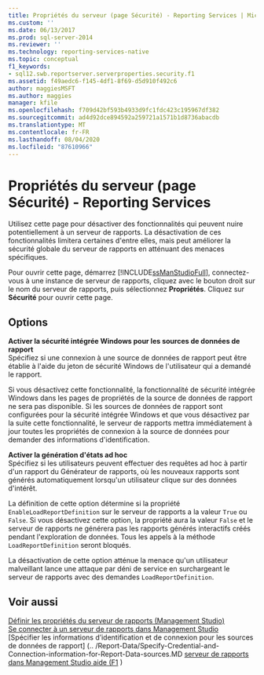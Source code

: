 ```yaml
---
title: Propriétés du serveur (page Sécurité) - Reporting Services | Microsoft Docs
ms.custom: ''
ms.date: 06/13/2017
ms.prod: sql-server-2014
ms.reviewer: ''
ms.technology: reporting-services-native
ms.topic: conceptual
f1_keywords:
- sql12.swb.reportserver.serverproperties.security.f1
ms.assetid: f49aedc6-f145-4df1-8f69-d5d910f492c6
author: maggiesMSFT
ms.author: maggies
manager: kfile
ms.openlocfilehash: f709d42bf593b4933d9fc1fdc423c195967df382
ms.sourcegitcommit: ad4d92dce894592a259721a1571b1d8736abacdb
ms.translationtype: MT
ms.contentlocale: fr-FR
ms.lasthandoff: 08/04/2020
ms.locfileid: "87610966"
---
```

# <a name="server-properties-security-page---reporting-services"></a>Propriétés du serveur (page Sécurité) - Reporting Services
  Utilisez cette page pour désactiver des fonctionnalités qui peuvent nuire potentiellement à un serveur de rapports. La désactivation de ces fonctionnalités limitera certaines d'entre elles, mais peut améliorer la sécurité globale du serveur de rapports en atténuant des menaces spécifiques.  
  
 Pour ouvrir cette page, démarrez [!INCLUDE[ssManStudioFull](../../includes/ssmanstudiofull-md.md)], connectez-vous à une instance de serveur de rapports, cliquez avec le bouton droit sur le nom du serveur de rapports, puis sélectionnez **Propriétés**. Cliquez sur **Sécurité** pour ouvrir cette page.  
  
## <a name="options"></a>Options  
 **Activer la sécurité intégrée Windows pour les sources de données de rapport**  
 Spécifiez si une connexion à une source de données de rapport peut être établie à l'aide du jeton de sécurité Windows de l'utilisateur qui a demandé le rapport.  
  
 Si vous désactivez cette fonctionnalité, la fonctionnalité de sécurité intégrée Windows dans les pages de propriétés de la source de données de rapport ne sera pas disponible. Si les sources de données de rapport sont configurées pour la sécurité intégrée Windows et que vous désactivez par la suite cette fonctionnalité, le serveur de rapports mettra immédiatement à jour toutes les propriétés de connexion à la source de données pour demander des informations d'identification.  
  
 **Activer la génération d'états ad hoc**  
 Spécifiez si les utilisateurs peuvent effectuer des requêtes ad hoc à partir d'un rapport du Générateur de rapports, où les nouveaux rapports sont générés automatiquement lorsqu'un utilisateur clique sur des données d'intérêt.  
  
 La définition de cette option détermine si la propriété `EnableLoadReportDefinition` sur le serveur de rapports a la valeur `True` ou `False`. Si vous désactivez cette option, la propriété aura la valeur `False` et le serveur de rapports ne générera pas les rapports générés interactifs créés pendant l'exploration de données. Tous les appels à la méthode `LoadReportDefinition` seront bloqués.  
  
 La désactivation de cette option atténue la menace qu'un utilisateur malveillant lance une attaque par déni de service en surchargeant le serveur de rapports avec des demandes `LoadReportDefinition`.  
  
## <a name="see-also"></a>Voir aussi  
 [Définir les propriétés du serveur de rapports &#40;Management Studio&#41;](set-report-server-properties-management-studio.md)   
 [Se connecter à un serveur de rapports dans Management Studio](connect-to-a-report-server-in-management-studio.md)   
 [Spécifier les informations d’identification et de connexion pour les sources de données de rapport] (.. /Report-Data/Specify-Credential-and-Connection-information-for-Report-Data-sources.MD [serveur de rapports dans Management Studio aide (F1](report-server-in-management-studio-f1-help.md) )  
  
  
